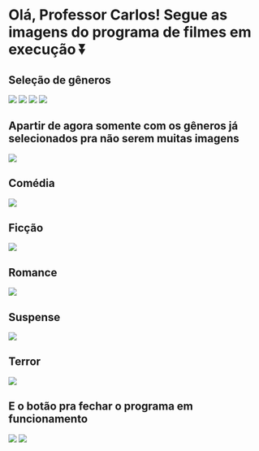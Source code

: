 # Olá, Professor Carlos! Segue as imagens do programa de filmes em execução ⏬
## Seleção de gêneros

<img src="https://github.com/miguelvent/BibliotecaDeImagens/blob/main/Ativ3DS/Filmes1.PNG">
<img src="https://github.com/miguelvent/BibliotecaDeImagens/blob/main/Ativ3DS/Filmes2.PNG">
<img src="https://github.com/miguelvent/BibliotecaDeImagens/blob/main/Ativ3DS/Filmes3.PNG">
<img src="https://github.com/miguelvent/BibliotecaDeImagens/blob/main/Ativ3DS/Filmes4.PNG">

## Apartir de agora somente com os gêneros já selecionados pra não serem muitas imagens

<img src="https://github.com/miguelvent/BibliotecaDeImagens/blob/main/Ativ3DS/Filmes5.PNG">

## Comédia
<img src="https://github.com/miguelvent/BibliotecaDeImagens/blob/main/Ativ3DS/Filmes6.PNG">

## Ficção

<img src="https://github.com/miguelvent/BibliotecaDeImagens/blob/main/Ativ3DS/Filmes7.PNG">

## Romance

<img src="https://github.com/miguelvent/BibliotecaDeImagens/blob/main/Ativ3DS/Filmes8.PNG">

## Suspense

<img src="https://github.com/miguelvent/BibliotecaDeImagens/blob/main/Ativ3DS/Filmes9.PNG">

## Terror

<img src="https://github.com/miguelvent/BibliotecaDeImagens/blob/main/Ativ3DS/Filmes10.PNG">

## E o botão pra fechar o programa em funcionamento

<img src="https://github.com/miguelvent/BibliotecaDeImagens/blob/main/Ativ3DS/Filmes11.PNG">

<img src="https://github.com/miguelvent/BibliotecaDeImagens/blob/main/Ativ3DS/Filmes12.PNG">

